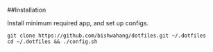 ##Installation

Install minimum required app, and set up configs.


```
git clone https://github.com/bishwahang/dotfiles.git ~/.dotfiles
cd ~/.dotfiles && ./config.sh
```
